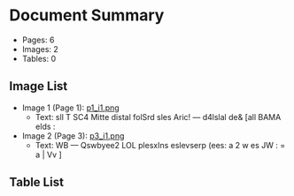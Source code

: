 # Document Summary

- Pages: 6
- Images: 2
- Tables: 0

## Image List

- Image 1 (Page 1): [p1_i1.png](pdf_images/p1_i1.png)
  - Text: sll T SC4 Mitte distal
folSrd sles Aric! — d4lslal de& [all
BAMA elds :
- Image 2 (Page 3): [p3_i1.png](pdf_images/p3_i1.png)
  - Text: WB — Qswbyee2 LOL plesxIns eslevserp (ees:
a 2 w es
JW :
= a
|
Vv ]

## Table List

